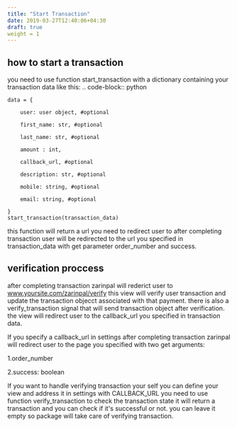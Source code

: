 ```yaml
---
title: "Start Transaction"
date: 2019-03-27T12:40:06+04:30
draft: true
weight = 1
---
```


## how to start a transaction
<!--more-->

you need to use function start_transaction with a dictionary containing your transaction data like this: .. code-block:: python

    data = {

        user: user object, #optional

        first_name: str, #optional

        last_name: str, #optional

        amount : int,

        callback_url, #optional

        description: str, #optional

        mobile: string, #optional

        email: string, #optional

    }
    start_transaction(transaction_data)

this function will return a url you need to redirect user to after completing transaction user will be redirected to the url you specified in transaction_data with get parameter order_number and success.

## verification proccess
after completing transaction zarinpal will rederict user to www.yoursite.com/zarinpal/verify this view will verify user transaction and update the transaction objecct associated with that payment.
there is also a verify_transaction signal that will send transaction object after verification.
the view will redirect user to the callback_url you specified in transaction data.

If you specify a callback_url in settings after completing transaction zarinpal will redirect user to the page you specified with two get arguments:

1.order_number

2.success: boolean

If you want to handle verifying transaction your self you can define your view and address it in settings with CALLBACK_URL you need to use function verify_transaction to check the transaction state it will return a transaction and you can check if it's successful or not. you can leave it empty so package will take care of verifying transaction.